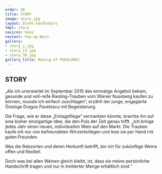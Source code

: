 ```yaml
---
order: 20
title: STORY
image: story.jpg
layout: blank.handlebars
tmpl: story
navicon: book
navtext: Pop-Up-Wein
gallery:
- story_1.jpg
- story_13.jpg
- story_30.jpg
gallery_title: Making of PEDALONES
---
```

## STORY

„Als ich unerwartet im September 2015 das einmalige Angebot bekam, gesunde und voll-reife Riesling-Trauben vom Wiener Nussberg kaufen zu können, musste ich einfach zuschlagen“, erzählt der junge, engagierte Önologe Dragos Pavelescu mit Begeisterung.

Die Frage, wie er diese „Eintagsfliege“ vermarkten könnte, brachte ihn auf eine bisher einzigartige Idee, die den Puls der Zeit genau trifft. „Ich bringe jedes Jahr einen neuen, individuellen Wein auf den Markt. Die Trauben kaufe ich nur von befreundeten Winzerkollegen und lese sie per Hand mit guten Freunden. 

Was die Rebsorten und deren Herkunft betrifft, bin ich für zukünftige Weine offen und flexibel. 

Doch was bei allen Weinen gleich bleibt, ist, dass sie meine persönliche Handschrift tragen und nur in limitierter Menge erhältlich sind.“
